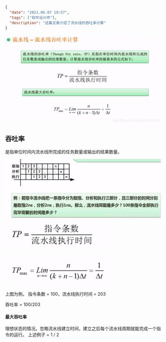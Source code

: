 ```json
{
  "date": "2021.06.07 19:57",
  "tags": ["软件设计师"],
  "description": "这篇文章介绍了流水线的吞吐率计算"
}
```


![在这里插入图片描述](../../../assets/content/ruankao/sjs/2.10/01.png)
## 吞吐率
是指单位时间内流水线所完成的任务数量或输出的结果数量。

![在这里插入图片描述](../../../assets/content/ruankao/sjs/2.10/02.png)
![在这里插入图片描述](../../../assets/content/ruankao/sjs/2.10/03.png)

![在这里插入图片描述](../../../assets/content/ruankao/sjs/2.10/04.png)

上图为例。 指令条数 = 100，流水线执行时间 = 203

吞吐率 = 100/203 
#### 最大吞吐率
理想状态的情况。忽略流水线建立时间，建立之后每个流水线周期就能完成一个指令的运行。
上述例子 = 1 / 2